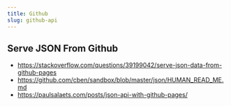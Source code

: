 ```yaml
--- 
title: Github
slug: github-api
---
```


## Serve JSON From Github

- https://stackoverflow.com/questions/39199042/serve-json-data-from-github-pages
- https://github.com/cben/sandbox/blob/master/json/HUMAN_READ_ME.md
- https://paulsalaets.com/posts/json-api-with-github-pages/
